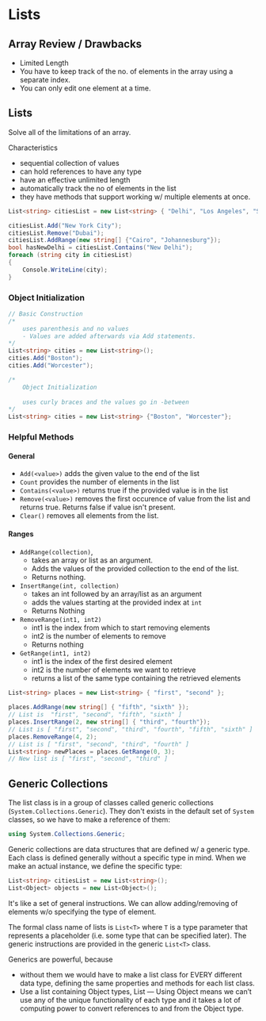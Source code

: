 # Lists

## Array Review / Drawbacks
- Limited Length
- You have to keep track of the no. of elements in the array using a separate index.
- You can only edit one element at a time. 

## Lists

Solve all of the limitations of an array. 

Characteristics
- sequential collection of values
- can hold references to have any type
- have an effective unlimited length
- automatically track the no of elements in the list
- they have methods that support working w/ multiple elements at once. 


```c#
List<string> citiesList = new List<string> { "Delhi", "Los Angeles", "Saint Petersburg" };

citiesList.Add("New York City");
citiesList.Remove("Dubai");
citiesList.AddRange(new string[] {"Cairo", "Johannesburg"});
bool hasNewDelhi = citiesList.Contains("New Delhi");
foreach (string city in citiesList)
{
    Console.WriteLine(city);
}
```

### Object Initialization

```c#
// Basic Construction 
/*
    uses parenthesis and no values
    - Values are added afterwards via Add statements. 
*/ 
List<string> cities = new List<string>();
cities.Add("Boston");
cities.Add("Worcester");

/*
    Object Initialization
    
    uses curly braces and the values go in -between
*/
List<string> cities = new List<string> {"Boston", "Worcester"};
```

### Helpful Methods

#### General
- `Add(<value>)` adds the given value to the end of the list
- `Count` provides the number of elements in the list
- `Contains(<value>)` returns true if the provided value is in the list 
- `Remove(<value>)` removes the first occurence of value from the list and returns true. Returns false if value isn't present. 
- `Clear()` removes all elements from the list. 

#### Ranges
- `AddRange(collection)`, 
  - takes an array or list as an argument. 
  - Adds the values of the provided collection to the end of the list. 
  - Returns nothing.
- `InsertRange(int, collection)`
  - takes an int followed by an array/list as an argument
  - adds the values starting at the provided index at `int`
  - Returns Nothing
- `RemoveRange(int1, int2)`
  - int1 is the index from which to start removing elements
  - int2 is the number of elements to remove
  - Returns nothing
- `GetRange(int1, int2)`
  - int1 is the index of the first desired element
  - int2 is the number of elements we want to retrieve
  - returns a list of the same type containing the retrieved elements

```c#
List<string> places = new List<string> { "first", "second" };
 
places.AddRange(new string[] { "fifth", "sixth" });
// List is  "first", "second", "fifth", "sixth" ]
places.InsertRange(2, new string[] { "third", "fourth"});
// List is [ "first", "second", "third", "fourth", "fifth", "sixth" ]
places.RemoveRange(4, 2);
// List is [ "first", "second", "third", "fourth" ]
List<string> newPlaces = places.GetRange(0, 3);
// New list is [ "first", "second", "third" ]
```

## Generic Collections
The list class is in a group of classes called generic collections (`System.Collections.Generic`). They don't exists in the default set of `System` classes, so we have to make a reference of them:

```c#
using System.Collections.Generic;
```

Generic collections are data structures that are defined w/ a generic type. Each class is defined generally without a specific type in mind. When we make an actual instance, we define the specific type: 

```c#
List<string> citiesList = new List<string>();
List<Object> objects = new List<Object>();
```

It's like a set of general instructions. We can allow adding/removing of elements w/o specifying the type of element. 

The formal class name of lists is `List<T>` where `T` is a type parameter that represents a placeholder (i.e. some type that can be specified later). The generic instructions are provided in the generic `List<T>` class. 

Generics are powerful, because 
- without them we would have to make a list class for EVERY different data type, defining the same properties and methods for each list class. 
- Use a list containing Object types, List<Object> — Using Object means we can’t use any of the unique functionality of each type and it takes a lot of computing power to convert references to and from the Object type.
